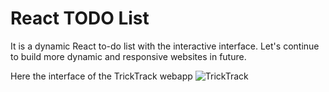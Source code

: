 # React TODO List 
It is a dynamic React to-do list with the interactive interface. Let's continue to build more dynamic and responsive websites in future.

Here the interface of the TrickTrack webapp
![TrickTrack](https://github.com/[khushbu4066]/[TrickTrack]/blob/[main]/tricktrack.jpg?raw=true)
